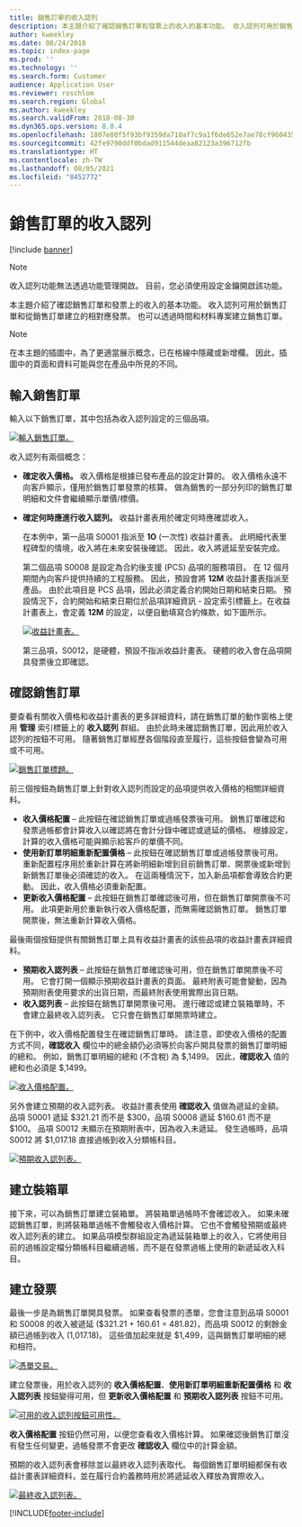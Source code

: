 ```yaml
---
title: 銷售訂單的收入認列
description: 本主題介紹了確認銷售訂單和發票上的收入的基本功能。 收入認列可用於銷售訂單和從銷售訂單建立的相對應發票。
author: kweekley
ms.date: 08/24/2018
ms.topic: index-page
ms.prod: ''
ms.technology: ''
ms.search.form: Customer
audience: Application User
ms.reviewer: roschlom
ms.search.region: Global
ms.author: kweekley
ms.search.validFrom: 2018-08-30
ms.dyn365.ops.version: 8.0.4
ms.openlocfilehash: 1807e00f5f93bf9359da710af7c9a1f6de652e7ae78cf9604351af969b057b11
ms.sourcegitcommit: 42fe9790ddf0bdad911544deaa82123a396712fb
ms.translationtype: HT
ms.contentlocale: zh-TW
ms.lasthandoff: 08/05/2021
ms.locfileid: "8452772"
---
```

# <a name="revenue-recognition-on-sales-orders"></a>銷售訂單的收入認列

[!include [banner](../includes/banner.md)]

> [!NOTE]
> 收入認列功能無法透過功能管理開啟。 目前，您必須使用設定金鑰開啟該功能。

本主題介紹了確認銷售訂單和發票上的收入的基本功能。 收入認列可用於銷售訂單和從銷售訂單建立的相對應發票。 也可以透過時間和材料專案建立銷售訂單。

> [!NOTE]
> 在本主題的插圖中，為了更適當展示概念，已在格線中隱藏或新增欄。 因此，插圖中的頁面和資料可能與您在產品中所見的不同。

## <a name="enter-a-sales-order"></a>輸入銷售訂單

輸入以下銷售訂單，其中包括為收入認列設定的三個品項。

[![輸入銷售訂單。](./media/revenue-recognition-so-basic-sales-order-header.png)](./media/revenue-recognition-so-basic-sales-order-header.png)

收入認列有兩個概念：

- **確定收入價格。** 收入價格是根據已發布產品的設定計算的。 收入價格永遠不向客戶顯示，僅用於銷售訂單發票的核算。 做為銷售的一部分列印的銷售訂單明細和文件會繼續顯示單價/標價。
- **確定何時應進行收入認列。** 收益計畫表用於確定何時應確認收入。

    在本例中，第一品項 S0001 指派至 **1O** (一次性) 收益計畫表。 此明細代表里程碑型的情境，收入將在未來安裝後確認。 因此，收入將遞延至安裝完成。

    第二個品項 S0008 是設定為合約後支援 (PCS) 品項的服務項目。 在 12 個月期間內向客戶提供持續的工程服務。 因此，預設會將 **12M** 收益計畫表指派至產品。 由於此項目是 PCS 品項，因此必須定義合約開始日期和結束日期。 預設情況下，合約開始和結束日期位於品項詳細資訊 - 設定索引標籤上。在收益計畫表上，會定義 **12M** 的設定，以便自動填寫合約條款，如下圖所示。

    [![收益計畫表。](./media/revenue-recognition-so-basic-revenue-schedules.png)](./media/revenue-recognition-so-basic-revenue-schedules.png)

    第三品項，S0012，是硬體，預設不指派收益計畫表。 硬體的收入會在品項開具發票後立即確認。

## <a name="confirm-the-sales-order"></a>確認銷售訂單

要查看有關收入價格和收益計畫表的更多詳細資料，請在銷售訂單的動作窗格上使用 **管理** 索引標籤上的 **收入認列** 群組。 由於此時未確認銷售訂單，因此用於收入認列的按鈕不可用。 隨著銷售訂單經歷各個階段直至履行，這些按鈕會變為可用或不可用。

[![銷售訂單標題。](./media/revenue-recognition-so-basic-sales-order-header-02.png)](./media/revenue-recognition-so-basic-sales-order-header-02.png)

前三個按鈕為銷售訂單上針對收入認列而設定的品項提供收入價格的相關詳細資料。

- **收入價格配置** – 此按鈕在確認銷售訂單或過帳發票後可用。 銷售訂單確認和發票過帳都會計算收入以確認將在會計分錄中確認或遞延的價格。 根據設定，計算的收入價格可能與顯示給客戶的單價不同。
- **使用新訂單明細重新配置價格** – 此按鈕在確認銷售訂單或過帳發票後可用。 重新配置程序用於重新計算在將新明細新增到目前銷售訂單、開票後或新增到新銷售訂單後必須確認的收入。 在這兩種情況下，加入新品項都會導致合約更動。 因此，收入價格必須重新配置。
- **更新收入價格配置** – 此按鈕在銷售訂單確認後可用，但在銷售訂單開票後不可用。 此項更新用於重新執行收入價格配置，而無需確認銷售訂單。 銷售訂單開票後，無法重新計算收入價格。

最後兩個按鈕提供有關銷售訂單上具有收益計畫表的該些品項的收益計畫表詳細資料。

- **預期收入認列表** – 此按鈕在銷售訂單確認後可用，但在銷售訂單開票後不可用。 它會打開一個顯示預期收益計畫表的頁面。 最終附表可能會變動，因為預期附表使用要求的出貨日期，而最終附表使用實際出貨日期。
- **收入認列表** – 此按鈕在銷售訂單開票後可用。 進行確認或建立裝箱單時，不會建立最終收入認列表。 它只會在銷售訂單開票時建立。

在下例中，收入價格配置發生在確認銷售訂單時。 請注意，即使收入價格的配置方式不同，**確認收入** 欄位中的總金額仍必須等於向客戶開具發票的銷售訂單明細的總和。 例如，銷售訂單明細的總和 (不含稅) 為 $,1499。 因此，**確認收入** 值的總和也必須是 $,1499。

[![收入價格配置。](./media/revenue-recognition-so-basic-revenue-price-allocation.png)](./media/revenue-recognition-so-basic-revenue-price-allocation.png)

另外會建立預期的收入認列表。 收益計畫表使用 **確認收入** 值做為遞延的金額。 品項 S0001 遞延 $321.21 而不是 $300，品項 S0008 遞延 $160.61 而不是 $100。 品項 S0012 未顯示在預期附表中，因為收入未遞延。 發生過帳時，品項 S0012 將 $1,017.18 直接過帳到收入分類帳科目。

[![預期收入認列表。](./media/revenue-recognition-so-basic-expected-rev-rec-schedule.png)](./media/revenue-recognition-so-basic-expected-rev-rec-schedule.png)

## <a name="create-the-packing-slip"></a>建立裝箱單

接下來，可以為銷售訂單建立裝箱單。 將裝箱單過帳時不會確認收入。 如果未確認銷售訂單，則將裝箱單過帳不會觸發收入價格計算。 它也不會觸發預期或最終收入認列表的建立。 如果品項模型群組設定為遞延裝箱單上的收入，它將使用目前的過帳設定檔分類帳科目繼續過帳，而不是在發票過帳上使用的新遞延收入科目。

## <a name="create-the-invoice"></a>建立發票

最後一步是為銷售訂單開具發票。 如果查看發票的憑單，您會注意到品項 S0001 和 S0008 的收入被遞延 ($321.21 + 160.61 = 481.82)，而品項 S0012 的剩餘金額已過帳到收入 (1,017.18)。 這些值加起來就是 $1,499，這與銷售訂單明細的總和相符。

[![憑單交易。](./media/revenue-recognition-so-voucher-transactions.png)](./media/revenue-recognition-so-voucher-transactions.png)

建立發票後，用於收入認列的 **收入價格配置**、**使用新訂單明細重新配置價格** 和 **收入認列表** 按鈕變得可用，但 **更新收入價格配置** 和 **預期收入認列表** 按鈕不可用。

[![可用的收入認列按鈕可用性。](./media/revenue-recognition-so-basic-after-invoice-buttons.png)](./media/revenue-recognition-so-basic-after-invoice-buttons.png)

**收入價格配置** 按鈕仍然可用，以便您查看收入價格計算。 如果確認後銷售訂單沒有發生任何變更，過帳發票不會更改 **確認收入** 欄位中的計算金額。

預期的收入認列表會移除並以最終收入認列表取代。 每個銷售訂單明細都保有收益計畫表詳細資料，並在履行合約義務時用於將遞延收入釋放為實際收入。

[![最終收入認列表。](./media/revenue-recognition-so-revenue-recognition-schedule.png)](./media/revenue-recognition-so-revenue-recognition-schedule.png)


[!INCLUDE[footer-include](../../includes/footer-banner.md)]